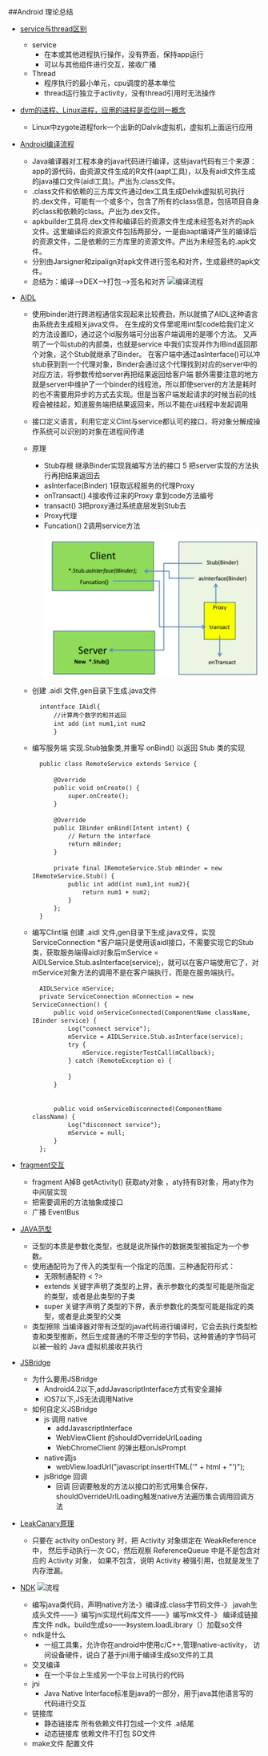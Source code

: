 ##Android 理论总结
*   [service与thread区别](http://60.205.190.18/zerg/public/Android/Activity.html)
    * service
        * 在本或其他进程执行操作，没有界面，保持app运行
        * 可以与其他组件进行交互，接收广播
    * Thread
        * 程序执行的最小单元，cpu调度的基本单位
        * thread运行独立于activity，没有thread引用时无法操作
        
*   [dvm的进程、Linux进程，应用的进程是否位同一概念](http://60.205.190.18/zerg/public/Android/Activity.html)
    * Linux中zygote进程fork一个出新的Dalvik虚拟机，虚拟机上面运行应用
*   [Android编译流程](http://60.205.190.18/zerg/public/Android/Activity.html)
    * Java编译器对工程本身的java代码进行编译，这些java代码有三个来源：app的源代码，由资源文件生成的R文件(aapt工具)，以及有aidl文件生成的java接口文件(aidl工具)。产出为.class文件。
    * .class文件和依赖的三方库文件通过dex工具生成Delvik虚拟机可执行的.dex文件，可能有一个或多个，包含了所有的class信息，包括项目自身的class和依赖的class。产出为.dex文件。
    * apkbuilder工具将.dex文件和编译后的资源文件生成未经签名对齐的apk文件。这里编译后的资源文件包括两部分，一是由aapt编译产生的编译后的资源文件，二是依赖的三方库里的资源文件。产出为未经签名的.apk文件。
    * 分别由Jarsigner和zipalign对apk文件进行签名和对齐，生成最终的apk文件。
    * 总结为：编译-->DEX-->打包-->签名和对齐
    ![编译流程](http://upload-images.jianshu.io/upload_images/2839011-28f3fb0ca3af7d9a.png?imageMogr2/auto-orient/strip%7CimageView2/2/w/1240)
*   [AIDL](http://60.205.190.18/zerg/public/Android/Activity.html)
    *   使用binder进行跨进程通信实现起来比较费劲，所以就搞了AIDL这种语言由系统去生成相关java文件。
        在生成的文件里呢用int型code给我们定义的方法设置ID，通过这个id服务端可分出客户端调用的是哪个方法。
        又声明了一个叫stub的内部类，也就是service 中我们实现并作为IBind返回那个对象，这个Stub就继承了Binder。
        在客户端中通过asInterface()可以冲stub获到到一个代理对象，Binder会通过这个代理找到对应的server中的对应方法，将参数传给server再把结果返回给客户端
        额外需要注意的地方就是server中维护了一个binder的线程池，所以即使server的方法是耗时的也不需要用异步的方式去实现。但是当客户端发起请求的时候当前的线程会被挂起，知道服务端把结果返回来，所以不能在ui线程中发起调用
    * 接口定义语言，利用它定义Clint与service都认可的接口，将对象分解成操作系统可以识别的对象在进程间传递
    * 原理
        * Stub存根 继承Binder实现我编写方法的接口  5 把server实现的方法执行再把结果返回去
        * asInterface(Binder) 1获取远程服务的代理Proxy
        * onTransact()  4接收传过来的Proxy 拿到code方法编号
        * transact()  3把proxy通过系统底层发到Stub去
        * Proxy代理 
        * Funcation()  2调用service方法
    ![aidl原理](https://raw.githubusercontent.com/MaoLyx/Pager/master/android/image/AIDL%E5%8E%9F%E7%90%86%E5%9B%BE.png)
    * 创建 .aidl 文件,gen目录下生成.java文件
    
            intentface IAidl{
                //计算两个数字的和并返回
                int add（int num1,int num2
                }
    * 编写服务端 实现.Stub抽象类,并重写 onBind() 以返回 Stub 类的实现
            
            public class RemoteService extends Service {
            
                @Override
                public void onCreate() {
                    super.onCreate();
                }
            
                @Override
                public IBinder onBind(Intent intent) {
                    // Return the interface
                    return mBinder;
                }
            
                private final IRemoteService.Stub mBinder = new IRemoteService.Stub() {
                    public int add(int num1,int num2){
                        return num1 + num2;
                    }
                };
            }
    
    * 编写Clint端 创建 .aidl 文件,gen目录下生成.java文件，实现ServiceConnection
    *客户端只是使用该aidl接口，不需要实现它的Stub类，获取服务端得aidl对象后mService = AIDLService.Stub.asInterface(service);，就可以在客户端使用它了，对mService对象方法的调用不是在客户端执行，而是在服务端执行。
            
            AIDLService mService;  
            private ServiceConnection mConnection = new ServiceConnection() {  
                public void onServiceConnected(ComponentName className, IBinder service) {  
                    Log("connect service");  
                    mService = AIDLService.Stub.asInterface(service);  
                    try {  
                        mService.registerTestCall(mCallback);  
                    } catch (RemoteException e) {  
              
                    }  
                }  
              
              
                public void onServiceDisconnected(ComponentName className) {  
                    Log("disconnect service");  
                    mService = null;  
                }  
            };  

*   [fragment交互](http://60.205.190.18/zerg/public/Android/Activity.html)
    * fragment A掉B getActivity() 获取aty对象 ，aty持有B对象，用aty作为中间层实现
    * 把需要调用的方法抽象成接口
    * 广播 EventBus
*   [JAVA范型](http://60.205.190.18/zerg/public/Android/Activity.html)
    * 泛型的本质是参数化类型，也就是说所操作的数据类型被指定为一个参数。
    * 使用通配符为了传入的类型有一个指定的范围，三种通配符形式：
        *  无限制通配符 < ?>
        * extends 关键字声明了类型的上界，表示参数化的类型可能是所指定的类型，或者是此类型的子类
        * super 关键字声明了类型的下界，表示参数化的类型可能是指定的类型，或者是此类型的父类
    * 类型擦除 当编译器对带有泛型的java代码进行编译时，它会去执行类型检查和类型推断，然后生成普通的不带泛型的字节码，这种普通的字节码可以被一般的 Java 虚拟机接收并执行

*   [JSBridge](http://60.205.190.18/zerg/public/Android/Activity.html)
    * 为什么要用JSBridge
        * Android4.2以下,addJavascriptInterface方式有安全漏掉
        * iOS7以下,JS无法调用Native
    * 如何自定义JSBridge
        * js 调用 native
            * addJavascriptInterface
            * WebViewClient 的shouldOverrideUrlLoading
            * WebChromeClient 的弹出框onJsPrompt
        * native调js
            * webView.loadUrl("javascript:insertHTML('" + html + "')");
        * jsBridge 回调
            * 回调 回调要触发的方法以接口的形式用集合保存，
                shouldOverrideUrlLoading触发native方法遍历集合调用回调方法

*   [LeakCanary原理](http://gudong.name/2017/05/15/leakcanary-theory.html)
    * 只要在 activity onDestory 时，把 Activity 对象绑定在 WeakReference 中，
    然后手动执行一次 GC，然后观察 ReferenceQueue 中是不是包含对应的 Activity 对象，
    如果不包含，说明 Activity 被强引用，也就是发生了内存泄漏。
*   [NDK](http://www.imooc.com/video/8021)
    ![流程](https://www.google.com/search?q=%E8%A1%A8%E6%83%85%E5%8C%85&tbm=isch&tbs=simg:CAQSlQEJ7sMNzRQ97FAaiQELEKjU2AQaAggKDAsQsIynCBpiCmAIAxIoyh3kE7YItwifCMcdyB2gCOETnQjJP-M94T2xNMc29T_1wM4U9jTe_1PRowrseXN6h-vi7R5fIAbElJRs0uiPZakO8qRaEPk1yWEjRh7sS7peemSW5ZJaWCAGx9IAQMCxCOrv4IGgoKCAgBEgQ5kaR4DA&sa=X&ved=0ahUKEwjp4I-clYjWAhWEabwKHSO3A6cQwg4IJCgA)
    * 编写java类代码，声明native方法-》编译成.class字节码文件-》
    javah生成头文件——》编写jni实现代码库文件——》编写mk文件-》
   编译成链接库文件 ndk。build生成so——》system.loadLibrary（）加载so文件
    * ndk是什么
        * 一组工具集，允许你在android中使用c/C++,管理native-activity，
        访问设备硬件，说白了基于jni用于编译生成so文件的工具
    * 交叉编译
        * 在一个平台上生成另一个平台上可执行的代码
    * jni
        * Java Native Interface标准是java的一部分，用于java其他语言写的
        代码进行交互
    * 链接库
        * 静态链接库 所有依赖文件打包成一个文件  .a结尾
        * 动态链接库 依赖文件不打包            SO文件
    * make文件 配置文件

